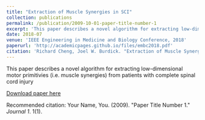 ```yaml
---
title: "Extraction of Muscle Synergies in SCI"
collection: publications
permalink: /publication/2009-10-01-paper-title-number-1
excerpt: 'This paper describes a novel algorithm for extracting low-dimensional motor primitivies (i.e. muscle synergies) from patients with complete spinal cord injury'
date: 2018-07
venue: 'IEEE Engineering in Medicine and Biology Conference, 2018'
paperurl: 'http://academicpages.github.io/files/embc2018.pdf'
citation: 'Richard Cheng, Joel W. Burdick. "Extraction of Muscle Synergies in SCI. IEEE Engineering in Medicine and Biology Conference, 2018.'
---
```


This paper describes a novel algorithm for extracting low-dimensional motor primitivies (i.e. muscle synergies) from patients with complete spinal cord injury

[Download paper here](http://academicpages.github.io/files/paper1.pdf)

Recommended citation: Your Name, You. (2009). "Paper Title Number 1." <i>Journal 1</i>. 1(1).
